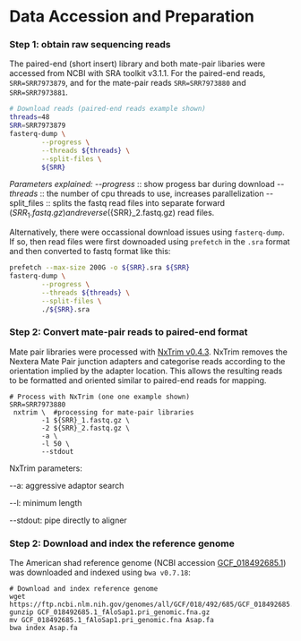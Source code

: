 # **Data Accession and Preparation** 
### Step 1: obtain raw sequencing reads
The paired-end (short insert) library and both mate-pair libaries were accessed from NCBI with SRA toolkit v3.1.1.
For the paired-end reads, `SRR=SRR7973879`, and for the mate-pair reads `SRR=SRR7973880` and `SRR=SRR7973881`.

```bash
# Download reads (paired-end reads example shown)
threads=48
SRR=SRR7973879
fasterq-dump \
        --progress \
        --threads ${threads} \
        --split-files \
        ${SRR}
```
_Parameters explained:_
_--progress_ :: show progess bar during download
_--threads_ :: the number of cpu threads to use, increases parallelization
--split_files :: splits the fastq read files into separate forward (${SRR}_1.fastq.gz) and reverse (${SRR}_2.fastq.gz) read files.

Alternatively, there were occassional download issues using `fasterq-dump`. If so, then read files were first downoaded using `prefetch` in the `.sra` format and then converted to fastq format like this:
```bash
prefetch --max-size 200G -o ${SRR}.sra ${SRR}
fasterq-dump \
        --progress \
        --threads ${threads} \
        --split-files \
        ./${SRR}.sra
```

### Step 2: Convert mate-pair reads to paired-end format
Mate pair libraries were processed with [NxTrim v0.4.3](https://github.com/sequencing/NxTrim). NxTrim removes the Nextera Mate Pair junction adapters and categorise reads according to the orientation implied by the adapter location. This allows the resulting reads to be formatted and oriented similar to paired-end reads for mapping.

```
# Process with NxTrim (one one example shown)
SRR=SRR7973880
 nxtrim \  #processing for mate-pair libraries
        -1 ${SRR}_1.fastq.gz \ 
        -2 ${SRR}_2.fastq.gz \ 
        -a \ 
        -l 50 \ 
        --stdout
```
NxTrim parameters:

--a: aggressive adaptor search

--l: minimum length 

--stdout: pipe directly to aligner 


### Step 2: Download and index the reference genome
The American shad reference genome (NCBI accession [GCF_018492685.1](https://www.ncbi.nlm.nih.gov/datasets/genome/GCF_018492685.1/)) was downloaded and indexed using `bwa v0.7.18`:

```
# Download and index reference genome
wget https://ftp.ncbi.nlm.nih.gov/genomes/all/GCF/018/492/685/GCF_018492685.1_fAloSap1.pri/GCF_018492685.1_fAloSap1.pri_genomic.fna.gz
gunzip GCF_018492685.1_fAloSap1.pri_genomic.fna.gz
mv GCF_018492685.1_fAloSap1.pri_genomic.fna Asap.fa
bwa index Asap.fa
```
